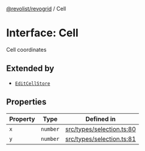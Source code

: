 [@revolist/revogrid](README.md) / Cell

# Interface: Cell

Cell coordinates

## Extended by

- [`EditCellStore`](Interface.EditCellStore.md)

## Properties

| Property | Type | Defined in |
| ------ | ------ | ------ |
| `x` | `number` | [src/types/selection.ts:80](https://github.com/revolist/revogrid/blob/7c04a51ec5214ac7292502c14a49e3fb70d452cb/src/types/selection.ts#L80) |
| `y` | `number` | [src/types/selection.ts:81](https://github.com/revolist/revogrid/blob/7c04a51ec5214ac7292502c14a49e3fb70d452cb/src/types/selection.ts#L81) |
